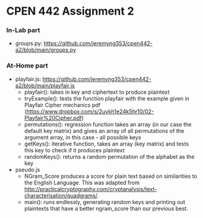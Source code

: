 # CPEN 442 Assignment 2
### In-Lab part
- groups.py: https://github.com/jeremyng353/cpen442-a2/blob/main/groups.py 

### At-Home part
- playfair.js: https://github.com/jeremyng353/cpen442-a2/blob/main/playfair.js 
  - playfair(): takes in key and ciphertext to produce plaintext
  - tryExample(): tests the function playfair with the example given in Playfair Cipher mechanics pdf (https://www.dropbox.com/s/2uykh1e24k5hr10/02-Playfair%20Cipher.pdf)
  - permutations(): regression function takes an array (in our case the default key matrix) and gives an array of all permutations of the argument array, in this case - all possible keys
  - getKeys(): iterative function, takes an array (key matrix) and tests this key to check if it produces plaintext
  - randomKeys(): returns a random permutation of the alphabet as the key
- pseudo.js
  - NGram_Score produces a score for plain text based on similarities to the English Language. This was adapted from http://practicalcryptography.com/cryptanalysis/text-characterisation/quadgrams/.
  - main(): runs endlessly, generating random keys and printing out plaintexts that have a better ngram_score than our previous best.
